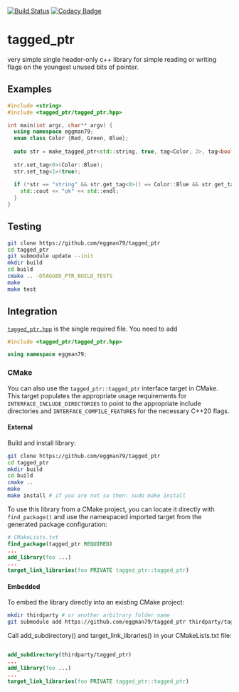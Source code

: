 [![Build Status](https://travis-ci.com/eggman79/tagged_ptr.svg?branch=main)](https://travis-ci.com/eggman79/tagged_ptr)
[![Codacy Badge](https://app.codacy.com/project/badge/Grade/d1942e0dcae448959c9a7bc0da909d26)](https://www.codacy.com/gh/eggman79/tagged_ptr/dashboard?utm_source=github.com&amp;utm_medium=referral&amp;utm_content=eggman79/tagged_ptr&amp;utm_campaign=Badge_Grade)
# tagged_ptr
very simple single header-only c++ library for simple reading or writing flags on the youngest unused bits of pointer.

## Examples
```C++
#include <string>
#include <tagged_ptr/tagged_ptr.hpp>

int main(int argc, char** argv) {
  using namespace eggman79;
  enum class Color {Red, Green, Blue};
  
  auto str = make_tagged_ptr<std::string, true, tag<Color, 2>, tag<bool, 1>>("string");
  
  str.set_tag<0>(Color::Blue);
  str.set_tag<1>(true);
  
  if (*str == "string" && str.get_tag<0>() == Color::Blue && str.get_tag<1>()) {
    std::cout << "ok" << std::endl;
  }
}
```
## Testing
```bash
git clone https://github.com/eggman79/tagged_ptr
cd tagged_ptr
git submodule update --init
mkdir build
cd build
cmake .. -DTAGGED_PTR_BUILD_TESTS
make
make test
```

## Integration

[`tagged_ptr.hpp`](https://github.com/eggman79/tagged_ptr/blob/main/include/tagged_ptr/tagged_ptr.hpp) is the single required file. You need to add

```cpp
#include <tagged_ptr/tagged_ptr.hpp>

using namespace eggman79;
```

### CMake

You can also use the `tagged_ptr::tagged_ptr` interface target in CMake.  This target populates the appropriate usage requirements for `INTERFACE_INCLUDE_DIRECTORIES` to point to the appropriate include directories and `INTERFACE_COMPILE_FEATURES` for the necessary C++20 flags.

#### External
Build and install library:

```bash
git clone https://github.com/eggman79/tagged_ptr
cd tagged_ptr
mkdir build
cd build
cmake ..
make 
make install # if you are not su then: sudo make install
```

To use this library from a CMake project, you can locate it directly with `find_package()` and use the namespaced imported target from the generated package configuration:

```cmake
# CMakeLists.txt
find_package(tagged_ptr REQUIRED)
...
add_library(foo ...)
...
target_link_libraries(foo PRIVATE tagged_ptr::tagged_ptr)
```


#### Embedded

To embed the library directly into an existing CMake project:

```bash
mkdir thirdparty # or another arbitrary folder name
git submodule add https://github.com/eggman79/tagged_ptr thirdparty/tagged_ptr

```
Call add_subdirectory() and target_link_libraries() in your CMakeLists.txt file:

```cmake

add_subdirectory(thirdparty/tagged_ptr)
...
add_library(foo ...)
...
target_link_libraries(foo PRIVATE tagged_ptr::tagged_ptr)
```

